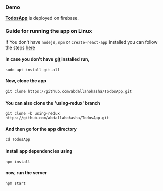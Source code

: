 ### Demo

[**TodosApp**](https://todos-8cf89.firebaseapp.com/todos "https://todos-8cf89.firebaseapp.com/todos") is deployed on firebase.

### Guide for running the app on Linux

If You don't have `nodejs`, `npm` or `create-react-app` installed you can follow the steps [here](https://gist.github.com/abdallahokasha/5e506c87e03453977f4f9d42929e183d "https://gist.github.com/abdallahokasha/5e506c87e03453977f4f9d42929e183d")

#### In case you don't have [git](https://git-scm.com/book/en/v2/Getting-Started-Installing-Git "https://git-scm.com/book/en/v2/Getting-Started-Installing-Git") installed run,

`sudo apt install git-all`

#### Now, clone the app

`git clone https://github.com/abdallahokasha/TodosApp.git`

#### You can also clone the 'using-redux' branch

`git clone -b using-redux https://github.com/abdallahokasha/TodosApp.git`

#### And then go for the app directory

`cd TodosApp`

#### Install app dependencies using

`npm install`

#### now, run the server

`npm start`
